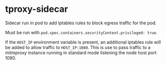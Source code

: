 # tproxy-sidecar

Sidecar run in pod to add iptables rules to block egress traffic for the pod.

Must be run with `pod.spec.containers.securityContext.privileged: true`.

If the `HOST_IP` environment variable is present, an additional iptables rule will be added to allow traffic to `HOST_IP:1080`. This is use to pass traffic to a mitmproxy instance running in standard mode listening the node host port 1080.